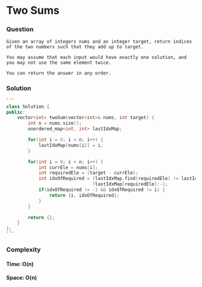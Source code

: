 # Two Sums

### Question

```
Given an array of integers nums and an integer target, return indices of the two numbers such that they add up to target.

You may assume that each input would have exactly one solution, and you may not use the same element twice.

You can return the answer in any order.
```

### Solution

````cpp
```
class Solution {
public:
    vector<int> twoSum(vector<int>& nums, int target) {
        int n = nums.size();
        unordered_map<int, int> lastIdxMap;

        for(int i = 0; i < n; i++) {
            lastIdxMap[nums[i]] = i;
        }

        for(int i = 0; i < n; i++) {
            int currEle = nums[i];
            int requiredEle = (target - currEle);
            int idxOfRequired = (lastIdxMap.find(requiredEle) != lastIdxMap.end())
                                ?lastIdxMap[requiredEle]:-1;
            if(idxOfRequired != -1 && idxOfRequired != i) {
                return {i, idxOfRequired};
            }
        }

        return {};
    }
};
```
````


### Complexity
#### Time: O(n)
#### Space: O(n)